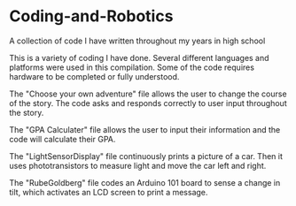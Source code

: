 # Coding-and-Robotics
A collection of code I have written throughout my years in high school

This is a variety of coding I have done. Several different languages and platforms were used in this compilation.
Some of the code requires hardware to be completed or fully understood.

The "Choose your own adventure" file allows the user to change the course of the story. The code asks and responds
correctly to user input throughout the story.

The "GPA Calculater" file allows the user to input their information and the code will calculate their GPA.

The "LightSensorDisplay" file continuously prints a picture of a car. Then it uses phototransistors to measure light
and move the car left and right.

The "RubeGoldberg" file codes an Arduino 101 board to sense a change in tilt, which activates an LCD screen to print
a message.
